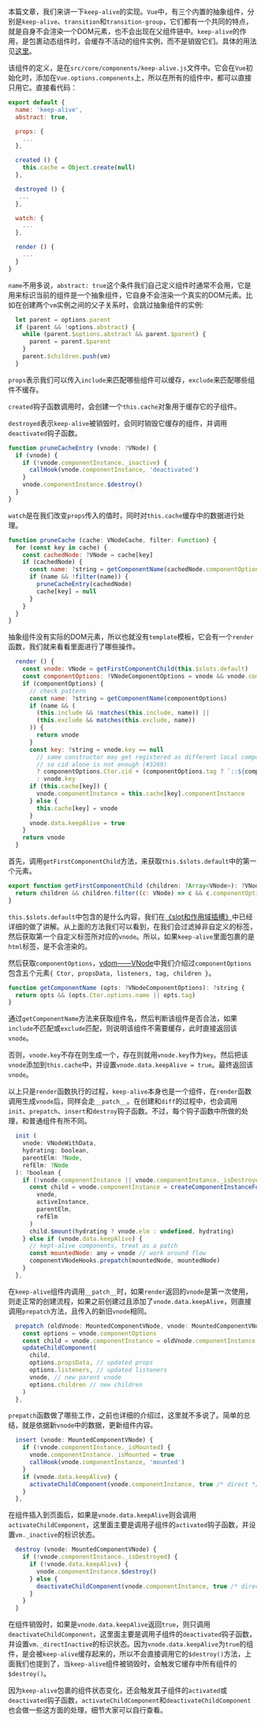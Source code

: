 本篇文章，我们来讲一下`keep-alive`的实现。`Vue`中，有三个内置的抽象组件，分别是`keep-alive`、`transition`和`transition-group`，它们都有一个共同的特点，就是自身不会渲染一个DOM元素，也不会出现在父组件链中。`keep-alive`的作用，是包裹动态组件时，会缓存不活动的组件实例，而不是销毁它们。具体的用法见[这里](https://cn.vuejs.org/v2/api/#keep-alive)。

该组件的定义，是在`src/core/components/keep-alive.js`文件中。它会在`Vue`初始化时，添加在`Vue.options.components`上，所以在所有的组件中，都可以直接只用它。直接看代码：

```JavaScript
export default {
  name: 'keep-alive',
  abstract: true,

  props: {
    ...
  },

  created () {
    this.cache = Object.create(null)
  },

  destroyed () {
   ...
  },

  watch: {
    ...
  },

  render () {
    ...
  }
}
```

`name`不用多说，`abstract: true`这个条件我们自己定义组件时通常不会用，它是用来标识当前的组件是一个抽象组件，它自身不会渲染一个真实的DOM元素。比如在创建两个`vm`实例之间的父子关系时，会跳过抽象组件的实例:

```JavaScript
  let parent = options.parent
  if (parent && !options.abstract) {
    while (parent.$options.abstract && parent.$parent) {
      parent = parent.$parent
    }
    parent.$children.push(vm)
  }
```

`props`表示我们可以传入`include`来匹配哪些组件可以缓存，`exclude`来匹配哪些组件不缓存。

`created`钩子函数调用时，会创建一个`this.cache`对象用于缓存它的子组件。

`destroyed`表示`keep-alive`被销毁时，会同时销毁它缓存的组件，并调用`deactivated`钩子函数。

```JavaScript
function pruneCacheEntry (vnode: ?VNode) {
  if (vnode) {
    if (!vnode.componentInstance._inactive) {
      callHook(vnode.componentInstance, 'deactivated')
    }
    vnode.componentInstance.$destroy()
  }
}
```

`watch`是在我们改变`props`传入的值时，同时对`this.cache`缓存中的数据进行处理。

```JavaScript
function pruneCache (cache: VNodeCache, filter: Function) {
  for (const key in cache) {
    const cachedNode: ?VNode = cache[key]
    if (cachedNode) {
      const name: ?string = getComponentName(cachedNode.componentOptions)
      if (name && !filter(name)) {
        pruneCacheEntry(cachedNode)
        cache[key] = null
      }
    }
  }
}
```

抽象组件没有实际的DOM元素，所以也就没有`template`模板，它会有一个`render`函数，我们就来看看里面进行了哪些操作。

```JavaScript
  render () {
    const vnode: VNode = getFirstComponentChild(this.$slots.default)
    const componentOptions: ?VNodeComponentOptions = vnode && vnode.componentOptions
    if (componentOptions) {
      // check pattern
      const name: ?string = getComponentName(componentOptions)
      if (name && (
        (this.include && !matches(this.include, name)) ||
        (this.exclude && matches(this.exclude, name))
      )) {
        return vnode
      }
      const key: ?string = vnode.key == null
        // same constructor may get registered as different local components
        // so cid alone is not enough (#3269)
        ? componentOptions.Ctor.cid + (componentOptions.tag ? `::${componentOptions.tag}` : '')
        : vnode.key
      if (this.cache[key]) {
        vnode.componentInstance = this.cache[key].componentInstance
      } else {
        this.cache[key] = vnode
      }
      vnode.data.keepAlive = true
    }
    return vnode
  }
```

首先，调用`getFirstComponentChild`方法，来获取`this.$slots.default`中的第一个元素。

```JavaScript
export function getFirstComponentChild (children: ?Array<VNode>): ?VNode {
  return children && children.filter((c: VNode) => c && c.componentOptions)[0]
}
```

`this.$slots.default`中包含的是什么内容，我们在[《slot和作用域插槽》](slot和作用域插槽.md)中已经详细的做了讲解。从上面的方法我们可以看到，在我们会过滤掉非自定义的标签，然后获取第一个自定义标签所对应的`vnode`。所以，如果`keep-alive`里面包裹的是`html`标签，是不会渲染的。

然后获取`componentOptions`，[vdom——VNode](vdom——VNode.md)中我们介绍过`componentOptions`包含五个元素`{ Ctor, propsData, listeners, tag, children }`。

```JavaScript
function getComponentName (opts: ?VNodeComponentOptions): ?string {
  return opts && (opts.Ctor.options.name || opts.tag)
}
```

通过`getComponentName`方法来获取组件名，然后判断该组件是否合法，如果`include`不匹配或`exclude`匹配，则说明该组件不需要缓存，此时直接返回该`vnode`。

否则，`vnode.key`不存在则生成一个，存在则就用`vnode.key`作为`key`。然后把该`vnode`添加到`this.cache`中，并设置`vnode.data.keepAlive = true`。最终返回该`vnode`。

以上只是`render`函数执行的过程，`keep-alive`本身也是一个组件，在`render`函数调用生成`vnode`后，同样会走`__patch__`。在创建和`diff`的过程中，也会调用`init`、`prepatch`、`insert`和`destroy`钩子函数。不过，每个钩子函数中所做的处理，和普通组件有所不同。

```JavaScript
  init (
    vnode: VNodeWithData,
    hydrating: boolean,
    parentElm: ?Node,
    refElm: ?Node
  ): ?boolean {
    if (!vnode.componentInstance || vnode.componentInstance._isDestroyed) {
      const child = vnode.componentInstance = createComponentInstanceForVnode(
        vnode,
        activeInstance,
        parentElm,
        refElm
      )
      child.$mount(hydrating ? vnode.elm : undefined, hydrating)
    } else if (vnode.data.keepAlive) {
      // kept-alive components, treat as a patch
      const mountedNode: any = vnode // work around flow
      componentVNodeHooks.prepatch(mountedNode, mountedNode)
    }
  },
```

在`keep-alive`组件内调用`__patch__`时，如果`render`返回的`vnode`是第一次使用，则走正常的创建流程，如果之前创建过且添加了`vnode.data.keepAlive`，则直接调用`prepatch`方法，且传入的新旧`vnode`相同。

```JavaScript
  prepatch (oldVnode: MountedComponentVNode, vnode: MountedComponentVNode) {
    const options = vnode.componentOptions
    const child = vnode.componentInstance = oldVnode.componentInstance
    updateChildComponent(
      child,
      options.propsData, // updated props
      options.listeners, // updated listeners
      vnode, // new parent vnode
      options.children // new children
    )
  },
```

`prepatch`函数做了哪些工作，之前也详细的介绍过，这里就不多说了。简单的总结，就是依据新`vnode`中的数据，更新组件内容。

```JavaScript
  insert (vnode: MountedComponentVNode) {
    if (!vnode.componentInstance._isMounted) {
      vnode.componentInstance._isMounted = true
      callHook(vnode.componentInstance, 'mounted')
    }
    if (vnode.data.keepAlive) {
      activateChildComponent(vnode.componentInstance, true /* direct */)
    }
  },
```

在组件插入到页面后，如果是`vnode.data.keepAlive`则会调用`activateChildComponent`，这里面主要是调用子组件的`activated`钩子函数，并设置`vm._inactive`的标识状态。

```JavaScript
  destroy (vnode: MountedComponentVNode) {
    if (!vnode.componentInstance._isDestroyed) {
      if (!vnode.data.keepAlive) {
        vnode.componentInstance.$destroy()
      } else {
        deactivateChildComponent(vnode.componentInstance, true /* direct */)
      }
    }
  }
```

在组件销毁时，如果是`vnode.data.keepAlive`返回`true`，则只调用`deactivateChildComponent`，这里面主要是调用子组件的`deactivated`钩子函数，并设置`vm._directInactive`的标识状态。因为`vnode.data.keepAlive`为`true`的组件，是会被`keep-alive`缓存起来的，所以不会直接调用它的`$destroy()`方法，上面我们也提到了，当`keep-alive`组件被销毁时，会触发它缓存中所有组件的`$destroy()`。

因为`keep-alive`包裹的组件状态变化，还会触发其子组件的`activated`或`deactivated`钩子函数，`activateChildComponent`和`deactivateChildComponent`也会做一些这方面的处理，细节大家可以自行查看。